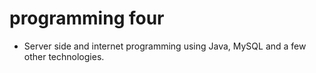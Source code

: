 # programming four

- Server side and internet programming using Java, MySQL and a few other technologies.
